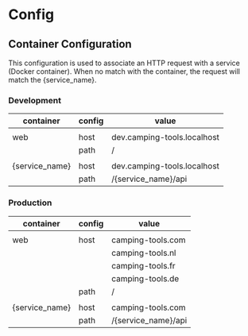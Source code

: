 # Config

## Container Configuration

This configuration is used to associate an HTTP request with a service (Docker container).
When no match with the container, the request will match the {service_name}.

### Development

| container      | config | value                       |
|----------------|--------|-----------------------------|
|                |        |                             |
| web            | host   | dev.camping-tools.localhost |
|                | path   | /                           |
|                |        |                             |
| {service_name} | host   | dev.camping-tools.localhost |
|                | path   | /{service_name}/api         |

### Production

| container      | config | value               |
|----------------|--------|---------------------|
|                |        |                     |
| web            | host   | camping-tools.com   |
|                |        | camping-tools.nl    |
|                |        | camping-tools.fr    |
|                |        | camping-tools.de    |
|                | path   | /                   |
|                |        |                     |
| {service_name} | host   | camping-tools.com   |
|                | path   | /{service_name}/api |
